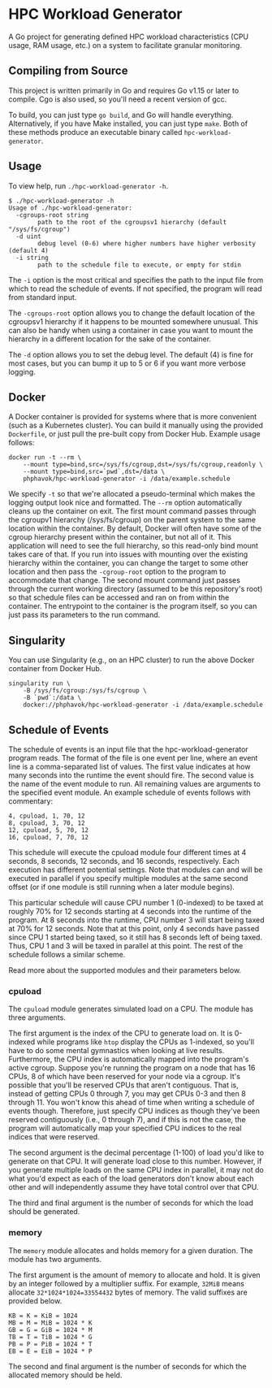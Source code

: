 # HPC Workload Generator

A Go project for generating defined HPC workload characteristics (CPU usage, RAM
usage, etc.) on a system to facilitate granular monitoring.

## Compiling from Source

This project is written primarily in Go and requires Go v1.15 or later to
compile. Cgo is also used, so you'll need a recent version of gcc.

To build, you can just type `go build`, and Go will handle everything.
Alternatively, if you have Make installed, you can just type `make`. Both of
these methods produce an executable binary called `hpc-workload-generator`.

## Usage

To view help, run `./hpc-workload-generator -h`.

```
$ ./hpc-workload-generator -h
Usage of ./hpc-workload-generator:
  -cgroups-root string
        path to the root of the cgroupsv1 hierarchy (default "/sys/fs/cgroup")
  -d uint
        debug level (0-6) where higher numbers have higher verbosity (default 4)
  -i string
        path to the schedule file to execute, or empty for stdin
```

The `-i` option is the most critical and specifies the path to the input file
from which to read the schedule of events. If not specified, the program will
read from standard input.

The `-cgroups-root` option allows you to change the default location of the
cgroupsv1 hierarchy if it happens to be mounted somewhere unusual. This can also
be handy when using a container in case you want to mount the hierarchy in a
different location for the sake of the container.

The `-d` option allows you to set the debug level. The default (4) is fine for
most cases, but you can bump it up to 5 or 6 if you want more verbose logging.

## Docker

A Docker container is provided for systems where that is more convenient (such
as a Kubernetes cluster). You can build it manually using the provided
`Dockerfile`, or just pull the pre-built copy from Docker Hub. Example usage
follows:

```
docker run -t --rm \
    --mount type=bind,src=/sys/fs/cgroup,dst=/sys/fs/cgroup,readonly \
    --mount type=bind,src=`pwd`,dst=/data \
    phphavok/hpc-workload-generator -i /data/example.schedule
```

We specify `-t` so that we're allocated a pseudo-terminal which makes the
logging output look nice and formatted. The `--rm` option automatically cleans
up the container on exit. The first mount command passes through the cgroupv1
hierarchy (/sys/fs/cgroup) on the parent system to the same location within the
container. By default, Docker will often have some of the cgroup hierarchy
present within the container, but not all of it. This application will need to
see the full hierarchy, so this read-only bind mount takes care of that. If you
run into issues with mounting over the existing hierarchy within the container,
you can change the target to some other location and then pass the
`-cgroup-root` option to the program to accommodate that change. The second
mount command just passes through the current working directory (assumed to be
this repository's root) so that schedule files can be accessed and ran on from
within the container. The entrypoint to the container is the program itself, so
you can just pass its parameters to the run command.

## Singularity

You can use Singularity (e.g., on an HPC cluster) to run the above Docker
container from Docker Hub.

```
singularity run \
    -B /sys/fs/cgroup:/sys/fs/cgroup \
    -B `pwd`:/data \
    docker://phphavok/hpc-workload-generator -i /data/example.schedule
```

## Schedule of Events

The schedule of events is an input file that the hpc-workload-generator program
reads. The format of the file is one event per line, where an event line is a
comma-separated list of values. The first value indicates at how many seconds
into the runtime the event should fire. The second value is the name of the
event module to run. All remaining values are arguments to the specified event
module. An example schedule of events follows with commentary:

```
4, cpuload, 1, 70, 12
8, cpuload, 3, 70, 12
12, cpuload, 5, 70, 12
16, cpuload, 7, 70, 12
```

This schedule will execute the cpuload module four different times at 4 seconds,
8 seconds, 12 seconds, and 16 seconds, respectively. Each execution has
different potential settings. Note that modules can and will be executed in
parallel if you specify multiple modules at the same second offset (or if one
module is still running when a later module begins).

This particular schedule will cause CPU number 1 (0-indexed) to be taxed at
roughly 70% for 12 seconds starting at 4 seconds into the runtime of the
program. At 8 seconds into the runtime, CPU number 3 will start being taxed at
70% for 12 seconds. Note that at this point, only 4 seconds have passed since
CPU 1 started being taxed, so it still has 8 seconds left of being taxed. Thus,
CPU 1 and 3 will be taxed in parallel at this point. The rest of the schedule
follows a similar scheme.

Read more about the supported modules and their parameters below.

### cpuload

The `cpuload` module generates simulated load on a CPU. The module has three
arguments.

The first argument is the index of the CPU to generate load on. It is 0-indexed
while programs like `htop` display the CPUs as 1-indexed, so you'll have to do
some mental gymnastics when looking at live results. Furthermore, the CPU index
is automatically mapped into the program's active cgroup. Suppose you're running
the program on a node that has 16 CPUs, 8 of which have been reserved for your
node via a cgroup. It's possible that you'll be reserved CPUs that aren't
contiguous. That is, instead of getting CPUs 0 through 7, you may get CPUs 0-3
and then 8 through 11. You won't know this ahead of time when writing a schedule
of events though. Therefore, just specify CPU indices as though they've been
reserved contiguously (i.e., 0 through 7), and if this is not the case, the
program will automatically map your specified CPU indices to the real indices
that were reserved.

The second argument is the decimal percentage (1-100) of load you'd like to
generate on that CPU. It will generate load close to this number. However, if
you generate multiple loads on the same CPU index in parallel, it may not do
what you'd expect as each of the load generators don't know about each other and
will independently assume they have total control over that CPU.

The third and final argument is the number of seconds for which the load should
be generated.

### memory

The `memory` module allocates and holds memory for a given duration. The module
has two arguments.

The first argument is the amount of memory to allocate and hold. It is given by
an integer followed by a multiplier suffix. For example, `32MiB` means allocate
`32*1024*1024=33554432` bytes of memory. The valid suffixes are provided below.

```
KB = K = KiB = 1024
MB = M = MiB = 1024 * K
GB = G = GiB = 1024 * M
TB = T = TiB = 1024 * G
PB = P = PiB = 1024 * T
EB = E = EiB = 1024 * P
```

The second and final argument is the number of seconds for which the allocated
memory should be held.
